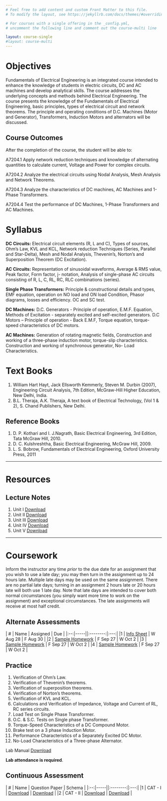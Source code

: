 ```yaml
---
# Feel free to add content and custom Front Matter to this file.
# To modify the layout, see https://jekyllrb.com/docs/themes/#overriding-theme-defaults

# For courses with a single offering in the _config.yml,
# uncomment the following line and comment out the course-multi line

layout: course-single
#layout: course-multi
---
```


# <a name="description">Objectives</a>

 Fundamentals of Electrical Engineering is an integrated course intended to enhance the knowledge of students in electric circuits, DC and AC machines and develop analytical skills. The course addresses the underlying concepts and methods behind Electrical Engineering. The course presents the knowledge of the Fundamentals of Electrical Engineering, basic principles, types of electrical circuit and network theorems. The principle and operating conditions of D.C. Machines (Motor and Generator), Transformers, Induction Motors and alternators will be discussed.

## <a name="outcomes">Course Outcomes</a>

After the completion of the course, the student will be able to:

A7204.1 Apply network reduction techniques and knowledge of alternating quantities to calculate current, Voltage and Power for complex circuits.

A7204.2 Analyze the electrical circuits using Nodal Analysis, Mesh Analysis and Network Theorems.

A7204.3 Analyze the characteristics of DC machines, AC Machines and 1-Phase Transformers.

A7204.4 Test the performance of DC Machines, 1-Phase Transformers and AC Machines.

# <a name="syllabus">Syllabus</a>

**DC Circuits:** Electrical circuit elements (R, L and C), Types of sources, Ohm’s Law, KVL and KCL, Network reduction Techniques (Series, Parallel and Star-Delta), Mesh and Nodal Analysis, Thevenin’s, Norton’s and Superposition Theorem (DC Excitation).

**AC Circuits:** Representation of sinusoidal waveforms, Average & RMS value, Peak factor, Form factor, j- notation, Analysis of single-phase AC circuits consisting of R, L, C, RL, RC, RLC combinations (series).

**Single Phase Transformers:** Principle & constructional details and types, EMF equation, operation on NO load and ON load Condition, Phasor diagrams, losses and efficiency. OC and SC test.

**DC Machines:** D.C. Generators - Principle of operation, E.M.F. Equation, Methods of Excitation - separately excited and self-excited generators. D.C Motors – Principle of operation - Back E.M.F, Torque equation, torque-speed characteristics of DC motors.

**AC Machines:** Generation of rotating magnetic fields, Construction and working of a three-phase induction motor, torque-slip characteristics. Construction and working of synchronous generator, No- Load Characteristics.

# <a name="textbooks">Text Books</a>

1. William Hart Hayt, Jack Ellsworth Kemmerly, Steven M. Durbin (2007), Engineering Circuit Analysis, 7th Edition, McGraw-Hill Higher Education, New Delhi, India.
2. B.L. Theraja, A.K. Theraja, A text book of Electrical Technology, (Vol 1 & 2), S. Chand Publishers, New Delhi.

## <a name="references">Reference Books</a>

1. D. P. Kothari and I. J.Nagrath, Basic Electrical Engineering, 3rd Edition, Tata McGraw Hill, 2010.
2. D. C. Kulshreshtha, Basic Electrical Engineering, McGraw Hill, 2009.
3. L. S. Bobrow, Fundamentals of Electrical Engineering, Oxford University Press, 2011

<hr>

# Resources

## <a name="lecturenotes">Lecture Notes</a>

1. Unit I [Download](https://vardhamancoe.sharepoint.com/:b:/s/IT-B/EZVcvS-zuwdMhlbamfLvySoBmvrxX9SyZVDj0qc9vBaACw?e=NduJEM)
2. Unit II [Download](https://vardhamancoe.sharepoint.com/:b:/s/IT-B/EQL3tdbq65BMl_k7FnsO66sB56ZACgERQfJSZzk4OWFVZA?e=jotv7k)
3. Unit III [Download](https://vardhamancoe.sharepoint.com/:b:/s/IT-B/ERkYjweZ28xCjJZiyWIwUYYBLMGu3h9qCw1w_xXmvPrP5Q?e=JIa6FW)
4. Unit IV [Download](https://vardhamancoe.sharepoint.com/:b:/s/IT-B/Ebx_z3eAAU1BsM6ysCJV1bgBXCOIrBtdFK6rIAAHf5Ii2A?e=o5WfgL)
5. Unit V [Download](https://vardhamancoe.sharepoint.com/:b:/s/IT-B/EZn5gxou5eNHjybT-Sf3IlMBGAKj2-7KjpOD7UXGthzDOA?e=ZZK1G8)

<hr>

# Coursework

Inform the instructor any time *prior* to the due date for an assignment that you wish to use a late day; you may then turn in the assignment up to 24
hours late. Multiple late days may be used on the same assignment. There are no partial late days; turning in an assignment 2 hours late or 20 hours late will
both use 1 late day. Note that late days are intended to cover both normal circumstances (you simply want more time to work on the assignment) and exceptional circumstances. The late assignments will receive at most half credit.

## <a name="aat">Alternate Assessments</a>

| #  | Name | Assigned | Due |
|:--:|-----||:--------:|:---:|
|1 | [Info Sheet](https://docs.google.com/forms/d/e/1FAIpQLSdtxgmw2tL6IzzK0qq3Fw2h2FTFmGHoTRs8p6wTfTToUn7pZg/viewform?usp=sf_link) | W Aug 28 | F Aug 30 |
|2 | [Sample Homework]({{site.baseurl}}/homework/function-reading.pdf) | F Sep 27 | W Oct 2 |
|3 | [Sample Homework]({{site.baseurl}}/homework/function-reading.pdf) | F Sep 27 | W Oct 2 |
|4 | [Sample Homework]({{site.baseurl}}/homework/function-reading.pdf) | F Sep 27 | W Oct 2 |

## <a name="practice">Practice</a>

1. Verification of Ohm’s Law.
2. Verification of Thevenin’s theorems.
3. Verification of superposition theorems. 
4. Verification of Norton’s theorems. 
5. Verification of KVL and KCL. 
6. Calculations and Verification of Impedance, Voltage and Current of RL, RC series circuits.
7. Load Test on Single Phase Transformer. 
8. O.C. & S.C. Tests on Single phase Transformer. 
9. Torque-Speed Characteristics of a DC Compound Motor. 
10. Brake test on a 3 phase Induction Motor. 
11. Performance Characteristics of a Separately Excited DC Motor. 
12. No-Load Characteristics of a Three-phase Alternator. 

Lab Manual [Download](https://vardhamancoe.sharepoint.com/:b:/s/IT-B/ET7qJuEDFwxMtlgf3m5UQ2YBfkcPvMjW0zKzQDiP06Kx_A?e=YDyZ6a)

**Lab attendance is required**.

## <a name="cat">Continuous Assessment</a>

| #  | Name | Question Paper | Schema  |
|:--:|-----||:--------:|:---:|
|1 | CAT - I | [Download](#link) | [Download](#link) |
|2 | CAT - II | [Download](#link) | [Download](#link) |
